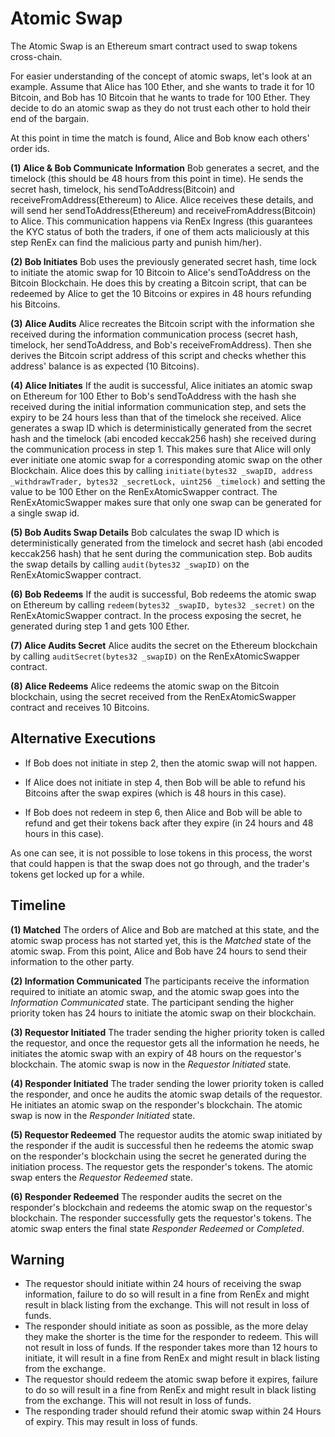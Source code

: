 # Atomic Swap

The Atomic Swap is an Ethereum smart contract used to swap tokens cross-chain.

For easier understanding of the concept of atomic swaps, let's look at an example. Assume that Alice has 100 Ether, and she wants to trade it for 10 Bitcoin, and Bob has 10 Bitcoin that he wants to trade for 100 Ether. They decide to do an atomic swap as they do not trust each other to hold their end of the bargain.

At this point in time the match is found, Alice and Bob know each others' order ids.

**(1) Alice & Bob Communicate Information**
  Bob generates a secret, and the timelock (this should be 48 hours from this point in time). He sends the secret hash, timelock, his sendToAddress(Bitcoin) and receiveFromAddress(Ethereum) to Alice. Alice receives these details, and will send her sendToAddress(Ethereum) and receiveFromAddress(Bitcoin) to Alice. This communication happens via RenEx Ingress (this guarantees the KYC status of both the traders, if one of them acts maliciously at this step RenEx can 
  find the malicious party and punish him/her).

**(2) Bob Initiates**
  Bob uses the previously generated secret hash, time lock to initiate the atomic swap for 10 Bitcoin to Alice's sendToAddress on the Bitcoin Blockchain. He does this by creating a Bitcoin script, that can be redeemed by Alice to get the 10 Bitcoins or expires in 48 hours refunding his Bitcoins.

**(3) Alice Audits**
  Alice recreates the Bitcoin script with the information she received during the information communication process (secret hash, timelock, her sendToAddress, and Bob's receiveFromAddress). Then she derives the Bitcoin 
  script address of this script and checks whether this address' balance is as expected (10 Bitcoins).

**(4) Alice Initiates**
  If the audit is successful, Alice initiates an atomic swap on Ethereum for 100 Ether to Bob's sendToAddress with the hash she received during the initial information communication step, and sets the expiry to be 24 hours less than that of the timelock she received. Alice generates a swap ID which is deterministically generated from the secret hash and the timelock (abi encoded keccak256 hash) she received during the communication process in step 1. This makes sure that Alice will only ever initiate one atomic swap for a corresponding atomic swap on the other Blockchain. Alice does this by calling `initiate(bytes32 _swapID, address _withdrawTrader, bytes32 _secretLock, uint256 _timelock)` and setting the value to be 100 Ether on the RenExAtomicSwapper contract. The RenExAtomicSwapper makes sure that only one swap can be generated for a single swap id.
  
**(5) Bob Audits Swap Details**
    Bob calculates the swap ID which is deterministically generated from the timelock and secret hash (abi encoded keccak256 hash) that he sent during the communication step. Bob audits the swap details by calling `audit(bytes32 _swapID)` on the RenExAtomicSwapper contract. 

**(6) Bob Redeems**
  If the audit is successful,  Bob redeems the atomic swap on Ethereum by calling `redeem(bytes32 _swapID, bytes32 _secret)` on the RenExAtomicSwapper contract. In the process exposing the secret, he generated during step 1 and gets 100 Ether.

**(7) Alice Audits Secret**
  Alice audits the secret on the Ethereum blockchain by calling `auditSecret(bytes32 _swapID)` on the RenExAtomicSwapper contract. 
  
**(8) Alice Redeems**
  Alice redeems the atomic swap on the Bitcoin blockchain, using the secret received from the RenExAtomicSwapper contract and receives 10 Bitcoins.

## Alternative Executions
* If Bob does not initiate in step 2, then the atomic swap will not happen.

* If Alice does not initiate in step 4, then Bob will be able to refund his Bitcoins after the swap expires (which is 48 hours in this case). 

* If Bob does not redeem in step 6, then Alice and Bob will be able to refund and get their tokens back after they expire (in 24 hours and 48 hours in this case).

As one can see, it is not possible to lose tokens in this process, the worst that could happen is that the swap does not go through, and the trader's tokens get locked up for a while.

## Timeline

**(1) Matched**
The orders of Alice and Bob are matched at this state, and the atomic swap process has not started yet, this is the *Matched* state of the atomic swap. From this point, Alice and Bob have 24 hours to send their information to the other party.

**(2) Information Communicated**
The participants receive the information required to initiate an atomic swap, and the atomic swap goes into the *Information Communicated* state. The participant sending the higher priority token has 24 hours to initiate the atomic swap on their blockchain.

**(3) Requestor Initiated**
The trader sending the higher priority token is called the requestor, and once the requestor gets all the information he needs, he initiates the atomic swap with an expiry of 48 hours on the requestor's blockchain. The atomic swap is now in the *Requestor Initiated* state.

**(4) Responder Initiated**
The trader sending the lower priority token is called the responder, and once he audits the atomic swap details of the requestor.  He initiates an atomic swap on the responder's blockchain. The atomic swap is now in the *Responder Initiated* state.

**(5) Requestor Redeemed**
The requestor audits the atomic swap initiated by the responder if the audit is successful then he redeems the atomic swap on the responder's blockchain using the secret he generated during the initiation process. The requestor gets the responder's tokens. The atomic swap enters the *Requestor Redeemed* state.

**(6) Responder Redeemed**
The responder audits the secret on the responder's blockchain and redeems the atomic swap on the requestor's blockchain. The responder successfully gets the requestor's tokens. The atomic swap enters the final state *Responder Redeemed* or *Completed*.


## Warning

* The requestor should initiate within 24 hours of receiving the swap information, failure to do so will result in a fine from RenEx and might result in black listing from the exchange. This will not result in loss of funds. 
* The responder should initiate as soon as possible, as the more delay they make the shorter is the time for the responder to redeem. This will not result in loss of funds. If the responder takes more than 12 hours to initiate, it will result in a fine from RenEx and might result in black listing from the exchange.
* The requestor should redeem the atomic swap before it expires, failure to do so will result in a fine from RenEx and might result in black listing from the exchange. This will not result in loss of funds. 
* The responding trader should refund their atomic swap within 24 Hours of expiry. This may result in loss of funds.